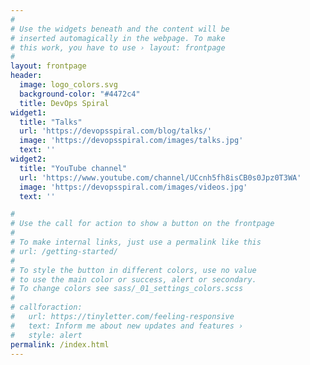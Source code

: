 ```yaml
---
#
# Use the widgets beneath and the content will be
# inserted automagically in the webpage. To make
# this work, you have to use › layout: frontpage
#
layout: frontpage
header:
  image: logo_colors.svg
  background-color: "#4472c4"
  title: DevOps Spiral
widget1:
  title: "Talks"
  url: 'https://devopsspiral.com/blog/talks/'
  image: 'https://devopsspiral.com/images/talks.jpg'
  text: ''
widget2:
  title: "YouTube channel"
  url: 'https://www.youtube.com/channel/UCcnh5fh8isCB0s0Jpz0T3WA'
  image: 'https://devopsspiral.com/images/videos.jpg'
  text: ''

#
# Use the call for action to show a button on the frontpage
#
# To make internal links, just use a permalink like this
# url: /getting-started/
#
# To style the button in different colors, use no value
# to use the main color or success, alert or secondary.
# To change colors see sass/_01_settings_colors.scss
#
# callforaction:
#   url: https://tinyletter.com/feeling-responsive
#   text: Inform me about new updates and features ›
#   style: alert
permalink: /index.html
---
```


